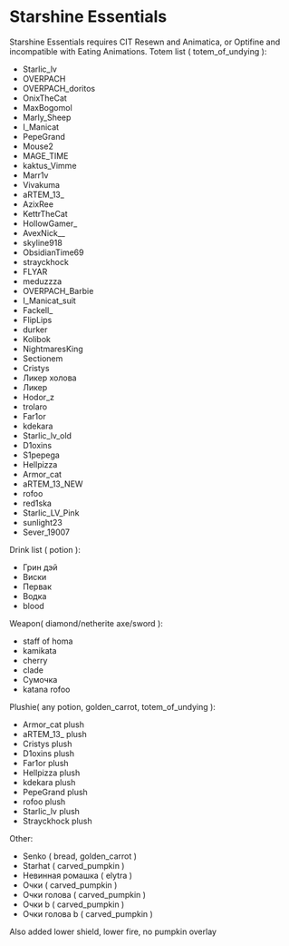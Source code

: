# Starshine Essentials
Starshine Essentials requires CIT Resewn and Animatica, or Optifine and incompatible with Eating Animations. 
Totem list ( totem_of_undying ):
- Starlic_lv
- OVERPACH
- OVERPACH_doritos
- OnixTheCat
- MaxBogomol
- Marly_Sheep
- I_Manicat
- PepeGrand
- Mouse2
- MAGE_TIME
- kaktus_Vimme
- Marr1v
- Vivakuma
- aRTEM_13_
- AzixRee
- KettrTheCat
- HollowGamer_
- AvexNick__
- skyline918
- ObsidianTime69
- strayckhock
- FLYAR
- meduzzza
- OVERPACH_Barbie
- I_Manicat_suit
- Fackell_
- FlipLips
- durker
- Kolibok
- NightmaresKing
- Sectionem
- Cristys
- Ликер холова
- Ликер
- Hodor_z
- trolaro
- Far1or
- kdekara
- Starlic_lv_old
- D1oxins
- S1pepega
- Hellpizza
- Armor_cat
- aRTEM_13_NEW
- rofoo
- red1ska
- Starlic_LV_Pink
- sunlight23
- Sever_19007

Drink list ( potion ):
- Грин дэй
- Виски
- Первак
- Водка
- blood

Weapon( diamond/netherite axe/sword ):
- staff of homa
- kamikata
- cherry
- clade
- Сумочка
- katana rofoo

Plushie( any potion, golden_carrot, totem_of_undying ):
- Armor_cat plush
- aRTEM_13_ plush
- Cristys plush
- D1oxins plush
- Far1or plush
- Hellpizza plush
- kdekara plush
- PepeGrand plush
- rofoo plush
- Starlic_lv plush
- Strayckhock plush

Other:
- Senko ( bread, golden_carrot )
- Starhat ( carved_pumpkin )
- Невинная ромашка ( elytra )
- Очки ( carved_pumpkin )
- Очки голова ( carved_pumpkin )
- Очки b ( carved_pumpkin )
- Очки голова b ( carved_pumpkin )

Also added lower shield, lower fire, no pumpkin overlay

